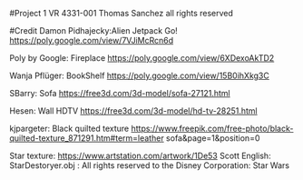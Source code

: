 #Project 1 VR 4331-001
Thomas Sanchez
all rights reserved

#Credit
Damon Pidhajecky:Alien Jetpack Go! https://poly.google.com/view/7VJiMcRcn6d

Poly by Google: Fireplace https://poly.google.com/view/6XDexoAkTD2

Wanja Pflüger: BookShelf https://poly.google.com/view/15B0ihXkg3C

SBarry: Sofa https://free3d.com/3d-model/sofa-27121.html

Hesen: Wall HDTV https://free3d.com/3d-model/hd-tv-28251.html

kjpargeter: Black quilted texture https://www.freepik.com/free-photo/black-quilted-texture_871291.htm#term=leather sofa&page=1&position=0

Star texture: https://www.artstation.com/artwork/1De53
Scott English: StarDestoryer.obj : All rights reserved to the Disney Corporation: Star Wars